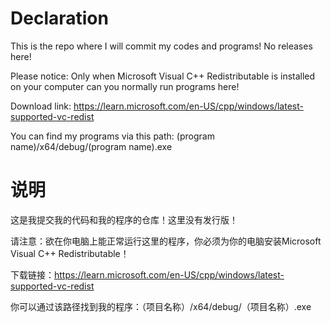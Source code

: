 # Declaration
This is the repo where I will commit my codes and programs! No releases here!

Please notice: Only when Microsoft Visual C++ Redistributable is installed on your computer can you normally run programs here!

Download link: https://learn.microsoft.com/en-US/cpp/windows/latest-supported-vc-redist

You can find my programs via this path: (program name)/x64/debug/(program name).exe

# 说明
这是我提交我的代码和我的程序的仓库！这里没有发行版！

请注意：欲在你电脑上能正常运行这里的程序，你必须为你的电脑安装Microsoft Visual C++ Redistributable！

下载链接：https://learn.microsoft.com/en-US/cpp/windows/latest-supported-vc-redist

你可以通过该路径找到我的程序：（项目名称）/x64/debug/（项目名称）.exe
